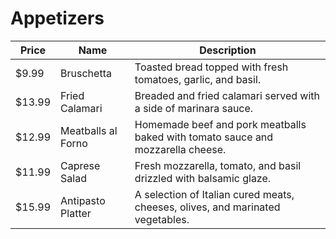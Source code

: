 # Appetizers

| Price    | Name                      | Description                                                                                             |
| -------- | -------------------------| --------------------------------------------------------------------------------------------------------|
| $9.99    | Bruschetta               | Toasted bread topped with fresh tomatoes, garlic, and basil.                                             |
| $13.99   | Fried Calamari           | Breaded and fried calamari served with a side of marinara sauce.                                          |
| $12.99   | Meatballs al Forno       | Homemade beef and pork meatballs baked with tomato sauce and mozzarella cheese.                           |
| $11.99   | Caprese Salad            | Fresh mozzarella, tomato, and basil drizzled with balsamic glaze.                                        |
| $15.99   | Antipasto Platter        | A selection of Italian cured meats, cheeses, olives, and marinated vegetables.                            |
